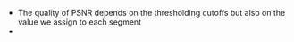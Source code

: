 - The quality of PSNR depends on the thresholding cutoffs but also on the value we assign to each segment 
- 